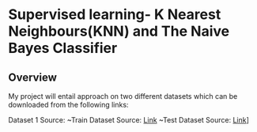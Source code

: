 # Supervised learning- K Nearest Neighbours(KNN) and The Naive Bayes Classifier

## Overview
My project will entail approach on two different datasets which can be downloaded from the following links:

Dataset 1 Source: ~Train Dataset Source: [Link](https://archive.org/download/train5_202002/train%20%285%29.csv)
                  ~Test Dataset Source: [Link](https://archive.org/download/test1_202002/test%20%281%29.csv)]


